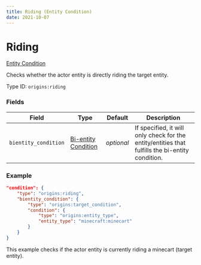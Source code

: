 ```yaml
---
title: Riding (Entity Condition)
date: 2021-10-07
---
```

# Riding

[Entity Condition](../entity_conditions.md)

Checks whether the actor entity is directly riding the target entity.

Type ID: `origins:riding`

### Fields

Field | Type | Default | Description
------|------|---------|-------------
`bientity_condition` | [Bi-entity Condition](../bientity_conditions.md) | _optional_ | If specified, it will only check for the entity/entities that fulfills the bi-entity condition.

### Example
```json
"condition": {
    "type": "origins:riding",
    "bientity_condition": {
        "type": "origins:target_condition",
        "condition": {
            "type": "origins:entity_type",
            "entity_type": "minecraft:minecart"
        }
    }
}
```
This example checks if the actor entity is currently riding a minecart (target entity).
